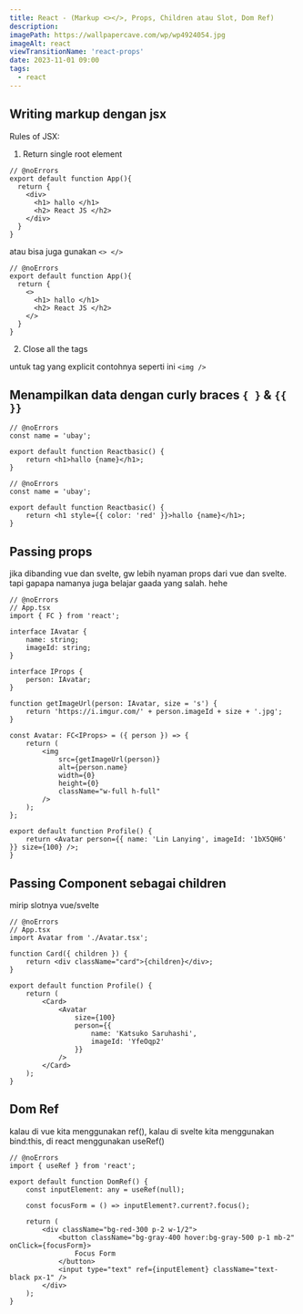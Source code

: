 ```yaml
---
title: React - (Markup <></>, Props, Children atau Slot, Dom Ref)
description:
imagePath: https://wallpapercave.com/wp/wp4924054.jpg
imageAlt: react
viewTransitionName: 'react-props'
date: 2023-11-01 09:00
tags:
  - react
---
```


## Writing markup dengan jsx

Rules of JSX:

1. Return single root element

```tsx
// @noErrors
export default function App(){
  return {
    <div>
      <h1> hallo </h1>
      <h2> React JS </h2>
    </div>
  }
}
```

atau bisa juga gunakan `<> </>`

```tsx
// @noErrors
export default function App(){
  return {
    <>
      <h1> hallo </h1>
      <h2> React JS </h2>
    </>
  }
}
```

2. Close all the tags

untuk tag yang explicit contohnya seperti ini <kbd>`<img />`</kbd>

## Menampilkan data dengan curly braces `{ }` & `{{ }}`

```tsx
// @noErrors
const name = 'ubay';

export default function Reactbasic() {
	return <h1>hallo {name}</h1>;
}
```

```tsx
// @noErrors
const name = 'ubay';

export default function Reactbasic() {
	return <h1 style={{ color: 'red' }}>hallo {name}</h1>;
}
```

## Passing props

jika dibanding vue dan svelte, gw lebih nyaman props dari vue dan svelte. tapi gapapa namanya juga belajar gaada yang salah. hehe

```tsx
// @noErrors
// App.tsx
import { FC } from 'react';

interface IAvatar {
	name: string;
	imageId: string;
}

interface IProps {
	person: IAvatar;
}

function getImageUrl(person: IAvatar, size = 's') {
	return 'https://i.imgur.com/' + person.imageId + size + '.jpg';
}

const Avatar: FC<IProps> = ({ person }) => {
	return (
		<img
			src={getImageUrl(person)}
			alt={person.name}
			width={0}
			height={0}
			className="w-full h-full"
		/>
	);
};

export default function Profile() {
	return <Avatar person={{ name: 'Lin Lanying', imageId: '1bX5QH6' }} size={100} />;
}
```

## Passing Component sebagai children

mirip slotnya vue/svelte

```tsx
// @noErrors
// App.tsx
import Avatar from './Avatar.tsx';

function Card({ children }) {
	return <div className="card">{children}</div>;
}

export default function Profile() {
	return (
		<Card>
			<Avatar
				size={100}
				person={{
					name: 'Katsuko Saruhashi',
					imageId: 'YfeOqp2'
				}}
			/>
		</Card>
	);
}
```

## Dom Ref

kalau di vue kita menggunakan ref(), kalau di svelte kita menggunakan bind:this,
di react menggunakan useRef()

```tsx
// @noErrors
import { useRef } from 'react';

export default function DomRef() {
	const inputElement: any = useRef(null);

	const focusForm = () => inputElement?.current?.focus();

	return (
		<div className="bg-red-300 p-2 w-1/2">
			<button className="bg-gray-400 hover:bg-gray-500 p-1 mb-2" onClick={focusForm}>
				Focus Form
			</button>
			<input type="text" ref={inputElement} className="text-black px-1" />
		</div>
	);
}
```

